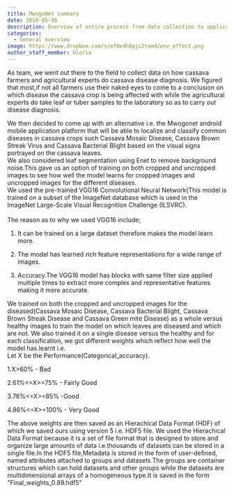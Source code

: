 ```yaml
---
title: MwogoNet summary
date: 2018-05-30
description: Overview of entire process from data collection to application development.
categories:
  - General overview
image: https://www.dropbox.com/s/ef0e4h8qjc2tomd/env_effect.png
author_staff_member: Gloria
---
```


As team, we went out there to the field to collect data on how cassava farmers and agricultural experts do cassava disease diagnosis. We figured that most,if not all farmers use their naked eyes to come to a conclusion on which disease the cassava crop is being affected with while the agricultural experts do take leaf or tuber samples  to the laboratory so as to carry out disease diagnosis.<br/>

We then decided to come up with an alternative i.e. the Mwogonet android mobile application platform that will be able to localize and classify common diseases in cassava crops such Cassava Mosaic Disease, Cassava Brown Streak Virus and Cassava Bacterial Blight based on the visual signs portrayed on the cassava leaves.<br/>
We also considered leaf segmentation using Enet to remove background noise.This gave us an option of training on both cropped and uncropped images to see how well the model learns for cropped images and uncropped images for the different diseases.<br/>
We used the pre-trained VGG16 Convolutional Neural Network(This model is trained on a subset of the ImageNet database which is used in the ImageNet Large-Scale Visual Recognition Challenge (ILSVRC).<br/><br/> The reason as to why we used VGG16 include;<br/> 
1. It can be trained on a large dataset therefore makes the model learn more.

2. The model has learned rich feature representations for a wide range of images.

3. Accuracy.The VGG16 model has blocks with same filter size applied multiple times to extract more complex and representative features making it more accurate.<br/> 

We trained on both the cropped and uncropped images for the diseased(Cassava Mosaic Disease, Cassava Bacterial Blight, Cassava Brown Streak Disease and Cassava Green mite Disease) as a whole versus healthy images to train the model on which leaves are diseased and which are not. We also trained it on a single disease versus the healthy and for each classification, we got different weights which reflect how well the model has learnt i.e.<br/>
Let X be the Performance(Categorical_accuracy).

1.X>60% - Bad

2.61%<=X>=75% - Fairly Good

3.76%<=X>=85% -Good

4.86%<=X>=100% - Very Good

The above weights are then saved as an Hierachical Data Format (HDF) of which we saved ours using version 5 i.e. HDF5 file. We used the Hierachical Data Format because it is a set of file format that is designed to store and organize large amounts of data i.e.thousands of datasets can be stored in a single file.In the HDF5 file,Metadata is stored in the form of user-defined, named attributes attached to groups and datasets.The groups are container structures which can hold datasets and other groups while the datasets are multidimensional arrays of a homogeneous type.It is saved in the form "Final_weights_0.89.hdf5"
